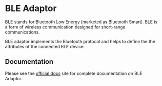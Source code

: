 # BLE Adaptor

BLE stands for Bluetooth Low Energy (marketed as Bluetooth Smart). BLE is a form of wireless communication designed for short-range communications. 

BLE adaptor implements the Bluetooth protocol and helps to define the the attributes of the connected BLE device.


## Documentation
Please see the [official docs](https://cnrancher.github.io/docs-octopus/docs/en/adaptors/ble) site for complete documentation on BLE Adaptor.
